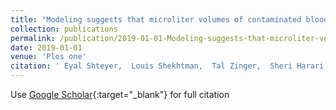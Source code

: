 ```yaml
---
title: "Modeling suggests that microliter volumes of contaminated blood caused an outbreak of hepatitis C during computerized tomography"
collection: publications
permalink: /publication/2019-01-01-Modeling-suggests-that-microliter-volumes-of-contaminated-blood-caused-an-outbreak-of-hepatitis-C-during-computerized-tomography
date: 2019-01-01
venue: 'Plos one'
citation: ' Eyal Shteyer,  Louis Shekhtman,  Tal Zinger,  Sheri Harari,  Inna Gafanovich,  Dana Wolf,  Hefziba Ivgi,  Rima Barsuk,  Ilana Dery,  Daniela Armoni,  Mila Rivkin,  Rahul Pipalia,  Michal Cohen,  Yizhak Skorochod,  Gabriel Breur,  Ran Tur-Kaspa,  Yonit Weil,  Adi Stern,  Scott Cotler,  Harel Dahari,  Yoav Lurie, &quot;Modeling suggests that microliter volumes of contaminated blood caused an outbreak of hepatitis C during computerized tomography.&quot; Plos one, 2019.'
---
```

Use [Google Scholar](https://scholar.google.com/scholar?q=Modeling+suggests+that+microliter+volumes+of+contaminated+blood+caused+an+outbreak+of+hepatitis+C+during+computerized+tomography){:target="_blank"} for full citation